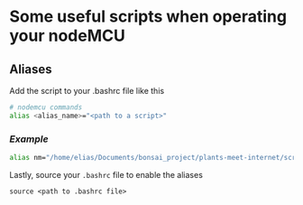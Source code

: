 # Some useful scripts when operating your nodeMCU

## Aliases
Add the script to your .bashrc file like this
```sh
# nodemcu commands
alias <alias_name>="<path to a script>"
```
### _Example_
```sh
alias nm="/home/elias/Documents/bonsai_project/plants-meet-internet/scripts/nodemcu_main"
```
Lastly, source your `.bashrc` file to enable the aliases
```
source <path to .bashrc file>
```